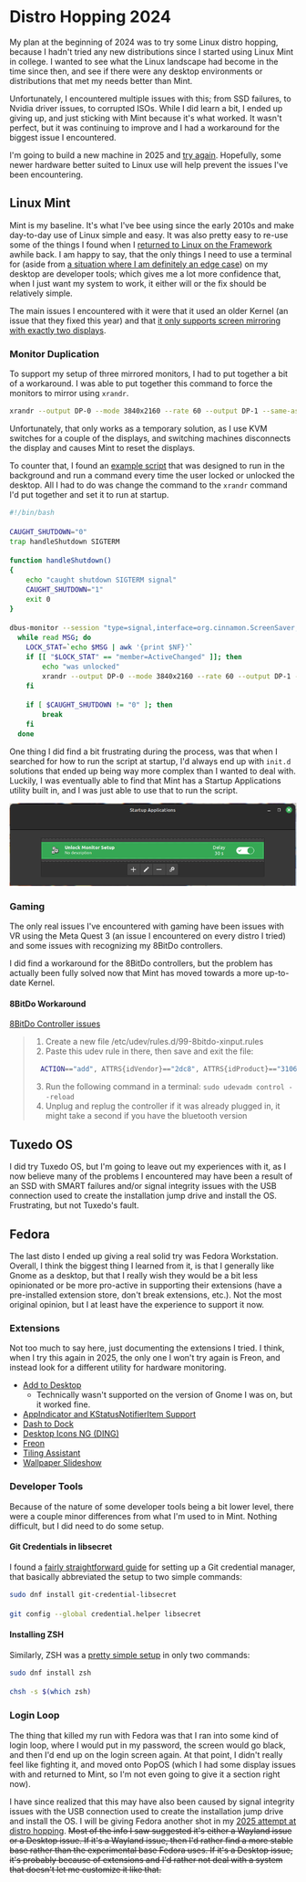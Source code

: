 # Distro Hopping 2024
My plan at the beginning of 2024 was to try some Linux distro hopping, because I hadn't tried any new distributions since I started using Linux Mint in college. I wanted to see what the Linux landscape had become in the time since then, and see if there were any desktop environments or distributions that met my needs better than Mint.

Unfortunately, I encountered multiple issues with this; from SSD failures, to Nvidia driver issues, to corrupted ISOs. While I did learn a bit, I ended up giving up, and just sticking with Mint because it's what worked. It wasn't perfect, but it was continuing to improve and I had a workaround for the biggest issue I encountered.

I'm going to build a new machine in 2025 and [try again](/software/linux/distro-hopping-2025). Hopefully, some newer hardware better suited to Linux use will help prevent the issues I've been encountering.

## Linux Mint
Mint is my baseline. It's what I've bee using since the early 2010s and make day-to-day use of Linux simple and easy. It was also pretty easy to re-use some of the things I found when I [returned to Linux on the Framework](/software/linux/framework) awhile back. I am happy to say, that the only things I need to use a terminal for (aside from [a situation where I am definitely an edge case](#monitor-duplication)) on my desktop are developer tools; which gives me a lot more confidence that, when I just want my system to work, it either will or the fix should be relatively simple.

The main issues I encountered with it were that it used an older Kernel (an issue that they fixed this year) and that [it only supports screen mirroring with exactly two displays](https://forums.linuxmint.com/viewtopic.php?t=418626).

### Monitor Duplication
To support my setup of three mirrored monitors, I had to put together a bit of a workaround. I was able to put together this command to force the monitors to mirror using `xrandr`.

```bash
xrandr --output DP-0 --mode 3840x2160 --rate 60 --output DP-1 --same-as DP-0 --output HDMI-0 --same-as DP-0
```

Unfortunately, that only works as a temporary solution, as I use KVM switches for a couple of the displays, and switching machines disconnects the display and causes Mint to reset the displays.

To counter that, I found an [example script](https://github.com/linuxmint/cinnamon-screensaver/issues/210) that was designed to run in the background and run a command every time the user locked or unlocked the desktop. All I had to do was change the command to the `xrandr` command I'd put together and set it to run at startup.

```bash
#!/bin/bash

CAUGHT_SHUTDOWN="0"
trap handleShutdown SIGTERM

function handleShutdown()
{
    echo "caught shutdown SIGTERM signal"
    CAUGHT_SHUTDOWN="1"
    exit 0
}

dbus-monitor --session "type=signal,interface=org.cinnamon.ScreenSaver,member=ActiveChanged" | 
  while read MSG; do
    LOCK_STAT=`echo $MSG | awk '{print $NF}'`
    if [[ "$LOCK_STAT" == "member=ActiveChanged" ]]; then
        echo "was unlocked"
        xrandr --output DP-0 --mode 3840x2160 --rate 60 --output DP-1 --same-as DP-0 --output HDMI-0 --same-as DP-0
    fi

    if [ $CAUGHT_SHUTDOWN != "0" ]; then
        break
    fi
  done
```

One thing I did find a bit frustrating during the process, was that when I searched for how to run the script at startup, I'd always end up with `init.d` solutions that ended up being way more complex than I wanted to deal with.  
Luckily, I was eventually able to find that Mint has a Startup Applications utility built in, and I was just able to use that to run the script.

![TODO](../../media/linux/mint-startup-apps.png)

### Gaming
The only real issues I've encountered with gaming have been issues with VR using the Meta Quest 3 (an issue I encountered on every distro I tried) and some issues with recognizing my 8BitDo controllers.

I did find a workaround for the 8BitDo controllers, but the problem has actually been fully solved now that Mint has moved towards a more up-to-date Kernel.

#### 8BitDo Workaround
[8BitDo Controller issues](https://gist.github.com/ammuench/0dcf14faf4e3b000020992612a2711e2)

> 1. Create a new file /etc/udev/rules.d/99-8bitdo-xinput.rules
> 2. Paste this udev rule in there, then save and exit the file: 
>   
>   ```bash
>     ACTION=="add", ATTRS{idVendor}=="2dc8", ATTRS{idProduct}=="3106", RUN+="/sbin/modprobe xpad", RUN+="/bin/sh -c 'echo 2dc8 3106 > /sys/bus/usb/drivers/xpad/new_id'"
>   ```
> 3. Run the following command in a terminal: `sudo udevadm control --reload`
> 4. Unplug and replug the controller if it was already plugged in, it might take a second if you have the bluetooth version

## Tuxedo OS
I did try Tuxedo OS, but I'm going to leave out my experiences with it, as I now believe many of the problems I encountered may have been a result of an SSD with SMART failures and/or signal integrity issues with the USB connection used to create the installation jump drive and install the OS. Frustrating, but not Tuxedo's fault.

<!-- ### Benefits
- Better Multimonitor Support
- Controller works ootb
  - This benefit is diminished by Mint Edge

### Issues
- Webcam issues
- Discover is a clear downgrade from Mint's Software Manager
- Trouble with apps respecting themes
  - https://github.com/prusa3d/PrusaSlicer/issues/10657
- MFA Apps don't always respect default browser -->

## Fedora
The last disto I ended up giving a real solid try was Fedora Workstation. Overall, I think the biggest thing I learned from it, is that I generally like Gnome as a desktop, but that I really wish they would be a bit less opinionated or be more pro-active in supporting their extensions (have a pre-installed extension store, don't break extensions, etc.). Not the most original opinion, but I at least have the experience to support it now.

### Extensions
Not too much to say here, just documenting the extensions I tried. I think, when I try this again in 2025, the only one I won't try again is Freon, and instead look for a different utility for hardware monitoring.

* [Add to Desktop](https://extensions.gnome.org/extension/3240/add-to-desktop/)
  * Technically wasn't supported on the version of Gnome I was on, but it worked fine.
* [AppIndicator and KStatusNotifierItem Support](https://extensions.gnome.org/extension/615/appindicator-support/)
* [Dash to Dock](https://extensions.gnome.org/extension/307/dash-to-dock/)
* [Desktop Icons NG (DING)](https://extensions.gnome.org/extension/2087/desktop-icons-ng-ding/)
* [Freon](https://extensions.gnome.org/extension/841/freon/)
* [Tiling Assistant](https://extensions.gnome.org/extension/3733/tiling-assistant/)
* [Wallpaper Slideshow](https://extensions.gnome.org/extension/6281/wallpaper-slideshow/)

### Developer Tools
Because of the nature of some developer tools being a bit lower level, there were a couple minor differences from what I'm used to in Mint. Nothing difficult, but I did need to do some setup.

#### Git Credentials in libsecret
I found a [fairly straightforward guide](https://discussion.fedoraproject.org/t/attention-git-credential-libsecret-for-storing-git-passwords-in-the-gnome-keyring-is-now-an-extra-package/18275) for setting up a Git credential manager, that basically abbreviated the setup to two simple commands:

```bash
sudo dnf install git-credential-libsecret

git config --global credential.helper libsecret
```

#### Installing ZSH
Similarly, ZSH was a [pretty simple setup](https://fedoramagazine.org/set-zsh-fedora-system/) in only two commands:

```bash
sudo dnf install zsh

chsh -s $(which zsh)
```

### Login Loop
The thing that killed my run with Fedora was that I ran into some kind of login loop, where I would put in my password, the screen would go black, and then I'd end up on the login screen again. At that point, I didn't really feel like fighting it, and moved onto PopOS (which I had some display issues with and returned to Mint, so I'm not even going to give it a section right now).

I have since realized that this may have also been caused by signal integrity issues with the USB connection used to create the installation jump drive and install the OS. I will be giving Fedora another shot in my [2025 attempt at distro hopping](/software/linux/distro-hopping-2025.md).
~~Most of the info I saw suggested it's either a Wayland issue or a Desktop issue. If it's a Wayland issue, then I'd rather find a more stable base rather than the experimental base Fedora uses. If it's a Desktop issue, it's probably because of extensions and I'd rather not deal with a system that doesn't let me customize it like that.~~